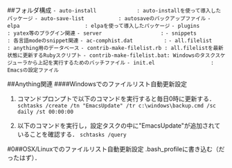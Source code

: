 ##フォルダ構成
`- auto-install             : auto-installを使って導入したパッケージ`
`- auto-save-list           : autosaveのバックアップファイル`
`- elpa                     : elpaを使って導入したパッケージ`
`- plugins                  : yatex等のプラグイン関連`
`- server                   :`
`- snippets                 : 各言語modeのsnippet関連`
`- ac-comphist.dat          :`
`- all.filelist             : anything用のデータベース`
`- contrib-make-filelist.rb : all.filelistを最新状態に更新するRubyスクリプト`
`- contrib-make-filelist.bat: Windowsのタスクスケジューラから上記を実行するためのバッチファイル`
`- init.el                  : Emacsの設定ファイル`

##Anything関連
####Windowsでのファイルリスト自動更新設定
1. コマンドプロンプトで以下のコマンドを実行すると毎日0時に更新する．
  `schtasks /create /tn "EmacsUpdate" /tr c:\windows\backup.cmd /sc daily /st 00:00:00`

2. 以下のコマンドを実行し，設定タスクの中に"EmacsUpdate"が追加されていることを確認する．
  `schtasks /query`

#0##OSX/Linuxでのファイルリスト自動更新設定
.bash_profileに書き込む（だったはず）．
